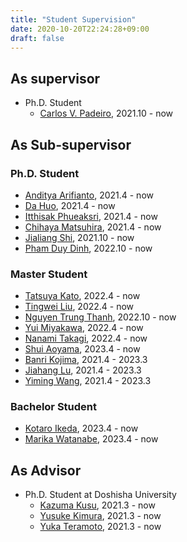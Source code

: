 ```yaml
---
title: "Student Supervision"
date: 2020-10-20T22:24:28+09:00
draft: false
---
```


## As supervisor
- Ph.D. Student
	- [Carlos V. Padeiro](https://www.cs.is.i.nagoya-u.ac.jp/people/carlos-padeiro/), 2021.10 - now

## As Sub-supervisor

### Ph.D. Student
- [Anditya Arifianto](https://www.cs.is.i.nagoya-u.ac.jp/people/anditya-arifianto/), 2021.4 - now
- [Da Huo](https://www.cs.is.i.nagoya-u.ac.jp/people/da-huo/), 2021.4 - now
- [Itthisak Phueaksri](https://www.cs.is.i.nagoya-u.ac.jp/people/itthisak-phueaksri/), 2021.4 - now
- [Chihaya Matsuhira](https://www.cs.is.i.nagoya-u.ac.jp/people/chihaya-matsuhira/), 2021.4 - now
- [Jialiang Shi](https://www.cs.is.i.nagoya-u.ac.jp/people/jialiang-shi/), 2021.10 - now
- [Pham Duy Dinh](https://www.cs.is.i.nagoya-u.ac.jp/people/duy-dinh-pham/), 2022.10 - now

### Master Student
- [Tatsuya Kato](https://www.cs.is.i.nagoya-u.ac.jp/people/tatsuya-kato/), 2022.4 - now
- [Tingwei Liu](https://www.cs.is.i.nagoya-u.ac.jp/people/tingwei-liu/), 2022.4 - now
- [Nguyen Trung Thanh](https://www.cs.is.i.nagoya-u.ac.jp/people/truen-thanh-nguyen/), 2022.10 - now
- [Yui Miyakawa](https://www.cs.is.i.nagoya-u.ac.jp/people/yui-miyakawa/), 2022.4 - now
- [Nanami Takagi](https://www.cs.is.i.nagoya-u.ac.jp/people/nanami-takagi/), 2022.4 - now
- [Shui Aoyama](https://www.cs.is.i.nagoya-u.ac.jp/people/shui-aoyama/), 2023.4 - now
- [Banri Kojima](https://www.cs.is.i.nagoya-u.ac.jp/people/banri-kojima/), 2021.4 - 2023.3
- [Jiahang Lu](https://www.cs.is.i.nagoya-u.ac.jp/people/jiahang-lu/), 2021.4 - 2023.3
- [Yiming Wang](https://www.cs.is.i.nagoya-u.ac.jp/people/yiming-wang/), 2021.4 - 2023.3

### Bachelor Student
- [Kotaro Ikeda](https://www.cs.is.i.nagoya-u.ac.jp/people/kotaro-ikeda/), 2023.4 - now
- [Marika Watanabe](https://www.cs.is.i.nagoya-u.ac.jp/people/marika-watanabe/), 2023.4 - now


## As Advisor
- Ph.D. Student at Doshisha University
	- [Kazuma Kusu](https://www-mil.cis.doshisha.ac.jp/portfolio/kusu-kazuma/), 2021.3 - now
	- [Yusuke Kimura](https://www-mil.cis.doshisha.ac.jp/portfolio/kimura-yusuke/), 2021.3 - now
	- [Yuka Teramoto](https://www-mil.cis.doshisha.ac.jp/portfolio/teramoto-yuka/), 2021.3 - now


